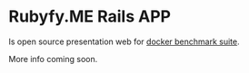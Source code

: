 # Rubyfy.ME Rails APP #

Is open source presentation web for [docker benchmark suite](https://github.com/Ryccoo/docker-ruby-benchmark).

More info coming soon.
